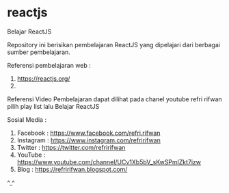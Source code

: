 # reactjs
Belajar ReactJS

Repository ini berisikan pembelajaran ReactJS yang dipelajari dari berbagai sumber pembelajaran.

Referensi pembelajaran web :
1. https://reactjs.org/
2. 


Referensi Video Pembelajaran dapat dilihat pada chanel youtube refri rifwan pilih play list lalu Belajar ReactJS

Sosial Media :

1. Facebook : https://www.facebook.com/refri.rifwan
2. Instagram : https://www.instagram.com/refririfwan
3. Twitter : https://twitter.com/refririfwan
4. YouTube : https://www.youtube.com/channel/UCv1Xb5bV_sKwSPmlZkt7izw
5. Blog : https://refririfwan.blogspot.com/

^_^